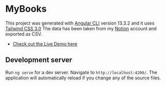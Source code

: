 # MyBooks

This project was generated with [Angular CLI](https://github.com/angular/angular-cli) version 13.3.2 and it uses [Tailwind CSS 3.0](https://tailwindcss.com/)
The data has been taken from my [Notion](https://notion.so/) account and exported as CSV.

- [Check out the Live Demo here](https://my-personal-library.netlify.app/)

## Development server

Run `ng serve` for a dev server. Navigate to `http://localhost:4200/`. The application will automatically reload if you change any of the source files.
